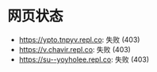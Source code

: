 # 网页状态
- https://ypto.tnpyv.repl.co: 失败 (403)
- https://v.chavir.repl.co: 失败 (403)
- https://su--yoyholee.repl.co: 失败 (403)
